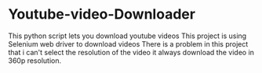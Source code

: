 # Youtube-video-Downloader
This python script lets you download youtube videos
This project is using Selenium web driver to download videos
There is a problem in this project that i can't select the resolution of the video it always download the video in 360p resolution.
